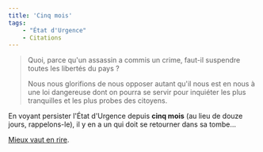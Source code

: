 ```yaml
---
title: 'Cinq mois'
tags:
    - "État d'Urgence"
    - Citations
---
```


> Quoi, parce qu'un assassin a commis un crime, faut-il suspendre toutes les
> libertés du pays ?
>
> Nous nous glorifions de nous opposer autant qu'il nous est en nous à une loi
> dangereuse dont on pourra se servir pour inquiéter les plus tranquilles et les
> plus probes des citoyens.

En voyant persister l'État d'Urgence depuis **cinq mois** (au lieu de douze
jours, rappelons-le), il y en a un qui doit se retourner dans sa tombe…

[Mieux vaut en rire](https://unodieuxconnard.com/2014/09/14/what-would-jaures-do/).
